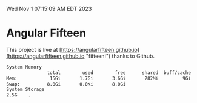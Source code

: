 Wed Nov  1 07:15:09 AM EDT 2023

# Angular Fifteen


This project is live at [https://angularfifteen.github.io](https://angularfifteen.github.io "fifteen!") thanks to Github.

```bash
System Memory
               total        used        free      shared  buff/cache   available
Mem:            15Gi       1.7Gi       3.6Gi       282Mi         9Gi        12Gi
Swap:          8.0Gi       0.0Ki       8.0Gi
System Storage
2.5G	.
```
```bash
